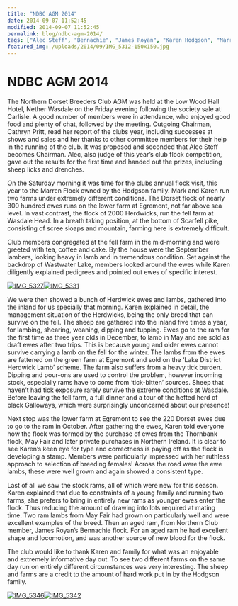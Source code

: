 ```yaml
---
title: "NDBC AGM 2014"
date: 2014-09-07 11:52:45
modified: 2014-09-07 11:52:45
permalink: blog/ndbc-agm-2014/
tags: ["Alec Steff", "Bennachie", "James Royan", "Karen Hodgson", "Marren", "May Fair", "NDBC", "Open Day", "Poll Dorset", "Thornbank"]
featured_img: /uploads/2014/09/IMG_5312-150x150.jpg
---
```


# NDBC AGM 2014

The Northern Dorset Breeders Club AGM was held at the Low Wood Hall Hotel, Nether Wasdale on the Friday evening following the society sale at Carlisle. A good number of members were in attendance, who enjoyed good food and plenty of chat, followed by the meeting. Outgoing Chairman, Cathryn Pritt, read her report of the clubs year, including successes at shows and sales and her thanks to other committee members for their help in the running of the club. It was proposed and seconded that Alec Steff becomes Chairman. Alec, also judge of this year’s club flock competition, gave out the results for the first time and handed out the prizes, including sheep licks and drenches.

On the Saturday morning it was time for the clubs annual flock visit, this year to the Marren Flock owned by the Hodgson family. Mark and Karen run two farms under extremely different conditions. The Dorset flock of nearly 300 hundred ewes runs on the lower farm at Egremont, not far above sea level. In vast contrast, the flock of 2000 Herdwicks, run the fell farm at Wasdale Head. In a breath taking position, at the bottom of Scarfell pike, consisting of scree sloaps and mountain, farming here is extremely difficult.

Club members congregated at the fell farm in the mid-morning and were greeted with tea, coffee and cake. By the house were the September lambers, looking heavy in lamb and in tremendous condition. Set against the backdrop of Wastwater Lake, members looked around the ewes while Karen diligently explained pedigrees and pointed out ewes of specific interest.

[![IMG_5327](/uploads/2014/09/IMG_5327-306x229.jpg)](/uploads/2014/09/IMG_5327.jpg)[![IMG_5331](/uploads/2014/09/IMG_5331-306x229.jpg)](/uploads/2014/09/IMG_5331.jpg)

We were then showed a bunch of Herdwick ewes and lambs, gathered into the inland for us specially that morning. Karen explained in detail, the management situation of the Herdwicks, being the only breed that can survive on the fell. The sheep are gathered into the inland five times a year, for lambing, shearing, weaning, dipping and tupping. Ewes go to the ram for the first time as three year olds in December, to lamb in May and are sold as draft ewes after two trips. This is because young and older ewes cannot survive carrying a lamb on the fell for the winter. The lambs from the ewes are fattened on the green farm at Egremont and sold on the ‘Lake District Herdwick Lamb’ scheme. The farm also suffers from a heavy tick burden. Dipping and pour-ons are used to control the problem, however incoming stock, especially rams have to come from ‘tick-bitten’ sources. Sheep that haven’t had tick exposure rarely survive the extreme conditions at Wasdale. Before leaving the fell farm, a full dinner and a tour of the hefted herd of black Galloways, which were surprisingly unconcerned about our presence!

Next stop was the lower farm at Egremont to see the 220 Dorset ewes due to go to the ram in October. After gathering the ewes, Karen told everyone how the flock was formed by the purchase of ewes from the Thornbank flock, May Fair and later private purchases in Northern Ireland. It is clear to see Karen’s keen eye for type and correctness is paying off as the flock is developing a stamp. Members were particularly impressed with her ruthless approach to selection of breeding females! Across the road were the ewe lambs, these were well grown and again showed a consistent type.

Last of all we saw the stock rams, all of which were new for this season. Karen explained that due to constraints of a young family and running two farms, she prefers to bring in entirely new rams as younger ewes enter the flock. Thus reducing the amount of drawing into lots required at mating time. Two ram lambs from May Fair had grown on particularly well and were excellent examples of the breed. Then an aged ram, from Northern Club member, James Royan’s Bennachie flock. For an aged ram he had excellent shape and locomotion, and was another source of new blood for the flock.

The club would like to thank Karen and family for what was an enjoyable and extremely informative day out. To see two different farms on the same day run on entirely different circumstances was very interesting. The sheep and farms are a credit to the amount of hard work put in by the Hodgson family.

[![IMG_5346](/uploads/2014/09/IMG_5346-306x229.jpg)](/uploads/2014/09/IMG_5346.jpg)[![IMG_5342](/uploads/2014/09/IMG_5342-306x229.jpg)](/uploads/2014/09/IMG_5342.jpg)

